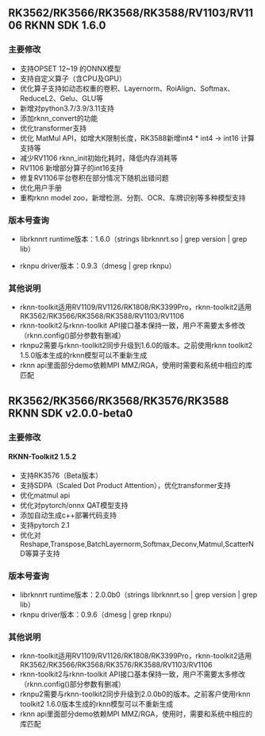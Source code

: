 ## RK3562/RK3566/RK3568/RK3588/RV1103/RV1106 RKNN SDK 1.6.0

### 主要修改

- 支持OPSET 12~19 的ONNX模型
- 支持自定义算子（含CPU及GPU）
- 优化算子支持如动态权重的卷积、Layernorm、RoiAlign、Softmax、ReduceL2、Gelu、GLU等
- 新增对python3.7/3.9/3.11支持
- 添加rknn_convert的功能
- 优化transformer支持
- 优化 MatMul API，如增大K限制长度，RK3588新增int4 * int4 -> int16 计算支持等
- 减少RV1106 rknn_init初始化耗时，降低内存消耗等
- RV1106 新增部分算子的int16支持
- 修复RV1106平台卷积在部分情况下随机出错问题
- 优化用户手册
- 重构rknn model zoo，新增检测、分割、OCR、车牌识别等多种模型支持

### 版本号查询

- librknnrt runtime版本：1.6.0（strings librknnrt.so | grep version | grep lib）
  
- rknpu driver版本：0.9.3（dmesg | grep rknpu）

### 其他说明

- rknn-toolkit适用RV1109/RV1126/RK1808/RK3399Pro，rknn-toolkit2适用RK3562/RK3566/RK3568/RK3588/RV1103/RV1106
- rknn-toolkit2与rknn-toolkit API接口基本保持一致，用户不需要太多修改（rknn.config()部分参数有删减）
- rknpu2需要与rknn-toolkit2同步升级到1.6.0的版本。之前使用rknn toolkit2 1.5.0版本生成的rknn模型可以不重新生成
- rknn api里面部分demo依赖MPI MMZ/RGA，使用时需要和系统中相应的库匹配  

## RK3562/RK3566/RK3568/RK3576/RK3588 RKNN SDK v2.0.0-beta0

### 主要修改

#### RKNN-Toolkit2 1.5.2

- 支持RK3576（Beta版本）
- 支持SDPA（Scaled Dot Product Attention），优化transformer支持
- 优化matmul api
- 优化对pytorch/onnx QAT模型支持
- 添加自动生成c++部署代码支持
- 支持pytorch 2.1
- 优化对Reshape,Transpose,BatchLayernorm,Softmax,Deconv,Matmul,ScatterND等算子支持

###  版本号查询

- librknnrt runtime版本：2.0.0b0（strings librknnrt.so | grep version | grep lib）
- rknpu driver版本：0.9.6（dmesg | grep rknpu）

### 其他说明

- rknn-toolkit适用RV1109/RV1126/RK1808/RK3399Pro，rknn-toolkit2适用RK3562/RK3566/RK3568/RK3576/RK3588/RV1103/RV1106
- rknn-toolkit2与rknn-toolkit API接口基本保持一致，用户不需要太多修改（rknn.config()部分参数有删减）
- rknpu2需要与rknn-toolkit2同步升级到2.0.0b0的版本。之前客户使用rknn toolkit2 1.6.0版本生成的rknn模型可以不重新生成
- rknn api里面部分demo依赖MPI MMZ/RGA，使用时，需要和系统中相应的库匹配
